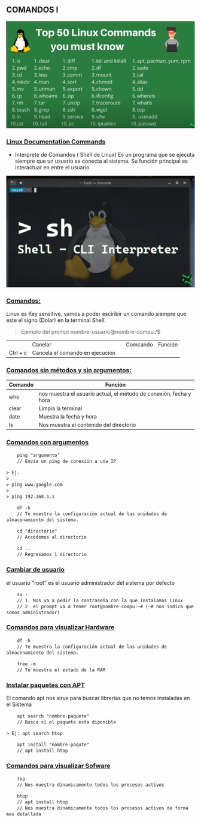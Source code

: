 ## COMANDOS I

![](comandos.jpg)

### [Linux Documentation Commands](https://linux.die.net/)

- Interprete de Comandos ( Shell de Linux)
Es un programa que se ejecuta siempre que un usuario se conecta al sistema.
Su función principal es interactuar en entre el usuario.

![](interprete-de-comandos.jpg)

### [Comandos:]()
Linux es Key sensitive, vamos a poder esciribir un comando siempre que este el signo
(Dolar) en la terminal Shell.
> Ejemplo del prompt
> nombre-usuario@nombre-compu:/$

<table>
    <th>
        <td cols="2">Canelar</td>
    </th>
    <th>
        <td>Comcando</td>
        <td>Función</td>
    </th>
    <tr>
        <td>Ctrl + c</td>
        <td>Cancela el comando en ejecución</td>
    </tr>
</table>

### [Comandos sin métodos y sin argumentos:]()

|Comando|Función|
|-|-|
|who        |nos muestra el usuario actual, el método de conexión, fecha y hora|
|clear      |Limpia la terminal|
|date       |Muestra la fecha y hora|
|ls         |Nos muestra el contenido del directorio|

### [Comandos con argumentos]()
```
    ping "argumento"
    // Envia un ping de conexión a una IP
```
    > Ej.
    > 
    > ping www.google.com
    >
    > ping 192.168.1.1
```
    df -h
    // Te muestra la configuración actual de las unidades de almacenamiento del sistema. 
```
```
    cd "directorio"
    // Accedemos al directorio
```
```
    cd ..
    // Regresamos 1 directorio
```

### [Cambiar de usuario]()
el usuario "root" es el usuario administrador del sistema por defecto
```
    su -
    // 1. Nos va a pedir la contraseña con la que instalamos Linux
    // 2. el prompt va a tener root@nombre-compu:~# (~# nos indica que somos administrador)
```

### [Comandos para visualizar Hardware]()

```
    df -h
    // Te muestra la configuración actual de las unidades de almacenamiento del sistema. 
```
```
    free -m
    // Te muestra el estado de la RAM
```

### [Instalar paquetes con APT]()
El comando apt nos sirve para buscar librerias que no temos instaladas en el Sistema
```
    apt search "nombre-paquete"
    // Busca si el paquete esta diponible
```
    > Ej: apt search htop
```
    apt install "nombre-paqute"
    // apt install htop
```

    
### [Comandos para visualizar Sofware]()
```
    top
    // Nos muestra dinamicamente todos los procesos activos
```
```
    htop
    // apt install htop
    // Nos muestra dinamicamente todos los procesos activos de forma mas detallada
```